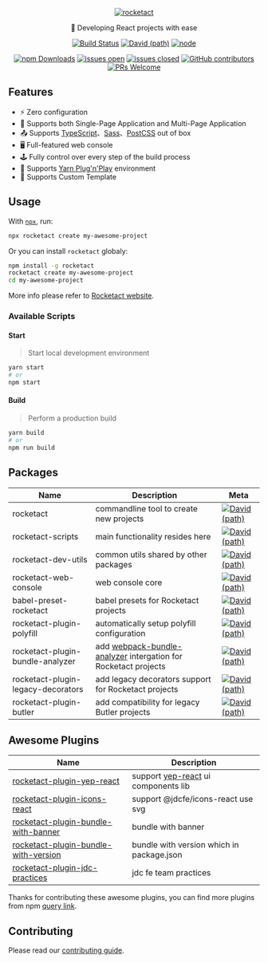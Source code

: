 <p align="center">
  <a href="#">
    <img alt="rocketact" src="./logo.png">
  </a>
</p>

<p align="center">🚀 Developing React projects with ease</p>

<p align="center">
  <a href="https://travis-ci.org/jdf2e/rocketact/builds"><img alt="Build Status" src="https://travis-ci.org/jdf2e/rocketact.svg?branch=master"></a>
  <a href="https://david-dm.org/jdf2e/rocketact?path=packages%2Frocketact-scripts&view=list"><img alt="David (path)" src="https://img.shields.io/david/jdf2e/rocketact.svg?path=packages%2Frocketact-scripts"></a>
  <a href="https://www.npmjs.com/package/rocketact"><img alt="node" src="https://img.shields.io/node/v/rocketact.svg"></a>
</p>
<p align="center">
  <a href="https://www.npmjs.com/package/rocketact-scripts"><img alt="npm Downloads" src="https://img.shields.io/npm/dm/rocketact-scripts.svg"></a>
  <a href="https://github.com/jdf2e/rocketact/issues"><img alt="issues open" src="https://img.shields.io/github/issues/jdf2e/rocketact.svg"></a>
  <a href="https://github.com/jdf2e/rocketact/issues?q=is%3Aissue+is%3Aclosed"><img alt="issues closed" src="https://img.shields.io/github/issues-closed/jdf2e/rocketact.svg"></a>
  <a href="https://github.com/jdf2e/rocketact/graphs/contributors"><img alt="GitHub contributors" src="https://img.shields.io/github/contributors/jdf2e/rocketact.svg"></a>
  <a href="http://makeapullrequest.com"><img alt="PRs Welcome" src="https://img.shields.io/badge/PRs-welcome-brightgreen.svg?style=flat"></a>
</p>

## Features

- ⚡️ Zero configuration
- 👏 Supports both Single-Page Application and Multi-Page Application
- 📤 Supports [TypeScript](https://www.typescriptlang.org/)、[Sass](https://sass-lang.com/)、[PostCSS](https://postcss.org/) out of box
- 🖥 Full-featured web console
- 🕹 Fully control over every step of the build process
- 🔌 Supports [Yarn Plug'n'Play](https://yarnpkg.com/lang/en/docs/pnp/) environment
- 💈 Supports Custom Template

## Usage

With [`npx`](https://blog.npmjs.org/post/162869356040/introducing-npx-an-npm-package-runner), run:

```bash
npx rocketact create my-awesome-project
```

Or you can install `rocketact` globaly:

```bash
npm install -g rocketact
rocketact create my-awesome-project
cd my-awesome-project
```

More info please refer to [Rocketact website](https://rocketact.js.org/).

### Available Scripts

#### Start

> Start local development environment

```bash
yarn start
# or
npm start
```

#### Build

> Perform a production build

```bash
yarn build
# or
npm run build
```

## Packages

| Name                               | Description                                                                                                                  | Meta                                                                                                                                                                                                                                               |
| ---------------------------------- | ---------------------------------------------------------------------------------------------------------------------------- | -------------------------------------------------------------------------------------------------------------------------------------------------------------------------------------------------------------------------------------------------- |
| rocketact                          | commandline tool to create new projects                                                                                      | <a href="https://david-dm.org/jdf2e/rocketact?path=packages%2Frocketact&view=list"><img alt="David (path)" src="https://img.shields.io/david/jdf2e/rocketact.svg?path=packages%2Frocketact"></a>                                                   |
| rocketact-scripts                  | main functionality resides here                                                                                              | <a href="https://david-dm.org/jdf2e/rocketact?path=packages%2Frocketact-scripts&view=list"><img alt="David (path)" src="https://img.shields.io/david/jdf2e/rocketact.svg?path=packages%2Frocketact-scripts"></a>                                   |
| rocketact-dev-utils                | common utils shared by other packages                                                                                        | <a href="https://david-dm.org/jdf2e/rocketact?path=packages%2Frocketact-dev-utils&view=list"><img alt="David (path)" src="https://img.shields.io/david/jdf2e/rocketact.svg?path=packages%2Frocketact-dev-utils"></a>                               |
| rocketact-web-console              | web console core                                                                                                             | <a href="https://david-dm.org/jdf2e/rocketact?path=packages%2Frocketact-web-console&view=list"><img alt="David (path)" src="https://img.shields.io/david/jdf2e/rocketact.svg?path=packages%2Frocketact-web-console"></a>                           |
| babel-preset-rocketact             | babel presets for Rocketact projects                                                                                         | <a href="https://david-dm.org/jdf2e/rocketact?path=packages%2Fbabel-preset-rocketact&view=list"><img alt="David (path)" src="https://img.shields.io/david/jdf2e/rocketact.svg?path=packages%2Fbabel-preset-rocketact"></a>                         |
| rocketact-plugin-polyfill          | automatically setup polyfill configuration                                                                                   | <a href="https://david-dm.org/jdf2e/rocketact?path=packages%2Frocketact-plugin-polyfill&view=list"><img alt="David (path)" src="https://img.shields.io/david/jdf2e/rocketact.svg?path=packages%2Frocketact-plugin-polyfill"></a>                   |
| rocketact-plugin-bundle-analyzer   | add [webpack-bundle-analyzer](https://github.com/webpack-contrib/webpack-bundle-analyzer) intergation for Rocketact projects | <a href="https://david-dm.org/jdf2e/rocketact?path=packages%2Frocketact-plugin-bundle-analyzer&view=list"><img alt="David (path)" src="https://img.shields.io/david/jdf2e/rocketact.svg?path=packages%2Frocketact-plugin-bundle-analyzer"></a>     |
| rocketact-plugin-legacy-decorators | add legacy decorators support for Rocketact projects                                                                         | <a href="https://david-dm.org/jdf2e/rocketact?path=packages%2Frocketact-plugin-legacy-decorators&view=list"><img alt="David (path)" src="https://img.shields.io/david/jdf2e/rocketact.svg?path=packages%2Frocketact-plugin-legacy-decorators"></a> |
| rocketact-plugin-butler            | add compatibility for legacy Butler projects                                                                                 | <a href="https://david-dm.org/jdf2e/rocketact?path=packages%2Frocketact-plugin-butler&view=list"><img alt="David (path)" src="https://img.shields.io/david/jdf2e/rocketact.svg?path=packages%2Frocketact-plugin-butler"></a>                       |

## Awesome Plugins

| Name                                                                                                       | Description                                                      |
| ---------------------------------------------------------------------------------------------------------- | ---------------------------------------------------------------- |
| [rocketact-plugin-yep-react](https://www.npmjs.com/package/rocketact-plugin-yep-react)                     | support [yep-react](https://yep-react.jd.com/) ui components lib |
| [rocketact-plugin-icons-react](https://www.npmjs.com/package/rocketact-plugin-icons-react)                 | support @jdcfe/icons-react use svg                               |
| [rocketact-plugin-bundle-with-banner](https://www.npmjs.com/package/rocketact-plugin-bundle-with-banner)   | bundle with banner                                               |
| [rocketact-plugin-bundle-with-version](https://www.npmjs.com/package/rocketact-plugin-bundle-with-version) | bundle with version which in package.json                        |
| [rocketact-plugin-jdc-practices](https://www.npmjs.com/package/rocketact-plugin-jdc-practices)             | jdc fe team practices                                            |

Thanks for contributing these awesome plugins, you can find more plugins from npm [query link](https://www.npmjs.com/search?q=rocketact-plugin).

## Contributing

Please read our [contributing guide](https://github.com/jdf2e/rocketact/blob/master/CONTRIBUTING.md).
